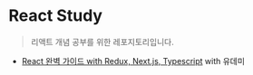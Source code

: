 # React Study

> 리액트 개념 공부를 위한 레포지토리입니다.

 - [React 완벽 가이드 with Redux, Next.js, Typescript](https://www.udemy.com/course/best-react/) with 유데미
